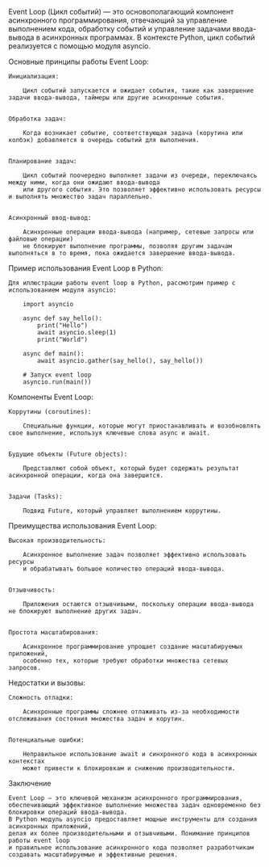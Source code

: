 
Event Loop (Цикл событий) — это основополагающий компонент асинхронного программирования,
отвечающий за управление выполнением кода, обработку событий и управление задачами ввода-вывода в асинхронных программах.
В контексте Python, цикл событий реализуется с помощью модуля asyncio.


Основные принципы работы Event Loop:

    Инициализация:

        Цикл событий запускается и ожидает события, такие как завершение задачи ввода-вывода, таймеры или другие асинхронные события.


    Обработка задач:

        Когда возникает событие, соответствующая задача (корутина или колбэк) добавляется в очередь событий для выполнения.


    Планирование задач:

        Цикл событий поочередно выполняет задачи из очереди, переключаясь между ними, когда они ожидают ввода-вывода
        или другого события. Это позволяет эффективно использовать ресурсы и выполнять множество задач параллельно.


    Асинхронный ввод-вывод:

        Асинхронные операции ввода-вывода (например, сетевые запросы или файловые операции)
        не блокируют выполнение программы, позволяя другим задачам выполняться в то время, пока ожидается завершение ввода-вывода.


Пример использования Event Loop в Python:

    Для иллюстрации работы event loop в Python, рассмотрим пример с использованием модуля asyncio:

        import asyncio

        async def say_hello():
            print("Hello")
            await asyncio.sleep(1)
            print("World")

        async def main():
            await asyncio.gather(say_hello(), say_hello())

        # Запуск event loop
        asyncio.run(main())



Компоненты Event Loop:

    Коррутины (coroutines):

        Специальные функции, которые могут приостанавливать и возобновлять свое выполнение, используя ключевые слова async и await.


    Будущие объекты (Future objects):

        Представляют собой объект, который будет содержать результат асинхронной операции, когда она завершится.


    Задачи (Tasks):

        Подвид Future, который управляет выполнением коррутины.



Преимущества использования Event Loop:

    Высокая производительность:

        Асинхронное выполнение задач позволяет эффективно использовать ресурсы
        и обрабатывать большое количество операций ввода-вывода.


    Отзывчивость:

        Приложения остаются отзывчивыми, поскольку операции ввода-вывода не блокируют выполнение других задач.


    Простота масштабирования:

        Асинхронное программирование упрощает создание масштабируемых приложений,
        особенно тех, которые требуют обработки множества сетевых запросов.


Недостатки и вызовы:

    Сложность отладки:

        Асинхронные программы сложнее отлаживать из-за необходимости отслеживания состояния множества задач и корутин.


    Потенциальные ошибки:

        Неправильное использование await и синхронного кода в асинхронных контекстах
        может привести к блокировкам и снижению производительности.


Заключение

    Event Loop — это ключевой механизм асинхронного программирования,
    обеспечивающий эффективное выполнение множества задач одновременно без блокировки операций ввода-вывода.
    В Python модуль asyncio предоставляет мощные инструменты для создания асинхронных приложений,
    делая их более производительными и отзывчивыми. Понимание принципов работы event loop
    и правильное использование асинхронного кода позволяет разработчикам создавать масштабируемые и эффективные решения.
    